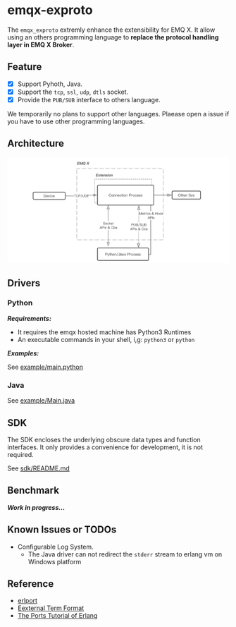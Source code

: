 # emqx-exproto

The `emqx_exproto` extremly enhance the extensibility for EMQ X. It allow using an others programming language to **replace the protocol handling layer in EMQ X Broker**.

## Feature

- [x] Support Pyhoth, Java.
- [x] Support the `tcp`, `ssl`, `udp`, `dtls` socket.
- [x] Provide the `PUB/SUB` interface to others language.

We temporarily no plans to support other languages. Plaease open a issue if you have to use other programming languages.

## Architecture

![EMQ X ExProto Arch](./docs/images/exproto-arch.jpg)

## Drivers

### Python

***Requirements:***

- It requires the emqx hosted machine has Python3 Runtimes
- An executable commands in your shell, i,g: `python3` or `python`

***Examples:***

See [example/main.python](https://github.com/emqx/emqx-exproto/blob/master/example/main.py)

### Java

See [example/Main.java](https://github.com/emqx/emqx-exproto/blob/master/example/Main.java)


## SDK

The SDK encloses the underlying obscure data types and function interfaces. It only provides a convenience for development, it is not required.

See [sdk/README.md](https://github.com/emqx/emqx-exproto/blob/master/sdk/README.md)


## Benchmark

***Work in progress...***


## Known Issues or TODOs

- Configurable Log System.
    * The Java driver can not redirect the `stderr` stream to erlang vm on Windows platform

## Reference

- [erlport](https://github.com/hdima/erlport)
- [Eexternal Term Format](http://erlang.org/doc/apps/erts/erl_ext_dist.html)
- [The Ports Tutorial of Erlang](http://erlang.org/doc/tutorial/c_port.html)

